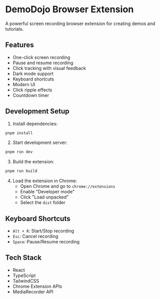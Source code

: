 # DemoDojo Browser Extension

A powerful screen recording browser extension for creating demos and tutorials.

## Features

- One-click screen recording
- Pause and resume recording
- Click tracking with visual feedback
- Dark mode support
- Keyboard shortcuts
- Modern UI
- Click ripple effects
- Countdown timer

## Development Setup

1. Install dependencies:
```bash
pnpm install
```

2. Start development server:
```bash
pnpm run dev
```

3. Build the extension:
```bash
pnpm run build
```

4. Load the extension in Chrome:
   - Open Chrome and go to `chrome://extensions`
   - Enable "Developer mode"
   - Click "Load unpacked"
   - Select the `dist` folder

## Keyboard Shortcuts

- `Alt + R`: Start/Stop recording
- `Esc`: Cancel recording
- `Space`: Pause/Resume recording

## Tech Stack

- React
- TypeScript
- TailwindCSS
- Chrome Extension APIs
- MediaRecorder API
